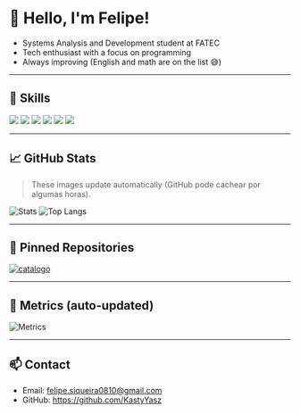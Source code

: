 # 👋 Hello, I'm Felipe!

- Systems Analysis and Development student at FATEC  
- Tech enthusiast with a focus on programming  
- Always improving (English and math are on the list 😅)

---

## 🧰 Skills
<img src="https://img.shields.io/badge/HTML5-E34F26?logo=html5&logoColor=white"> 
<img src="https://img.shields.io/badge/CSS3-1572B6?logo=css3&logoColor=white">
<img src="https://img.shields.io/badge/JavaScript-F7DF1E?logo=javascript&logoColor=black">
<img src="https://img.shields.io/badge/C%20-00599C?logo=c&logoColor=white">
<img src="https://img.shields.io/badge/C%2B%2B-00599C?logo=c%2B%2B&logoColor=white">
<img src="https://img.shields.io/badge/C%23-239120?logo=c-sharp&logoColor=white">

---

## 📈 GitHub Stats
> These images update automatically (GitHub pode cachear por algumas horas).

![Stats](https://github-readme-stats.vercel.app/api?username=KastyYasz&show_icons=true&count_private=true&theme=tokyonight&cache_seconds=7200)
![Top Langs](https://github-readme-stats.vercel.app/api/top-langs/?username=KastyYasz&layout=compact&langs_count=8&theme=tokyonight&cache_seconds=7200)

---

## 📌 Pinned Repositories
[![catalogo](https://github-readme-stats.vercel.app/api/pin/?username=KastyYasz&repo=catalogo&theme=tokyonight)](https://github.com/KastyYasz/catalogo)

<!--
Duble linhas abaixo para fixar mais repositórios:
[![repo-name](https://github-readme-stats.vercel.app/api/pin/?username=KastyYasz&repo=REPO_AQUI&theme=tokyonight)](https://github.com/KastyYasz/REPO_AQUI)
-->

---

## 🧮 Metrics (auto-updated)
![Metrics](./metrics.svg)

---

## 📫 Contact
- Email: felipe.siqueira0810@gmail.com  
- GitHub: https://github.com/KastyYasz
